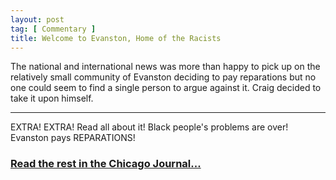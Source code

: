 ```yaml
---
layout: post
tag: [ Commentary ]
title: Welcome to Evanston, Home of the Racists
---
```


The national and international news was more than happy to pick up on the relatively small community of Evanston deciding to pay reparations but no one could seem to find a single person to argue against it. Craig decided to take it upon himself.

---

EXTRA! EXTRA! Read all about it! Black people's problems are over! Evanston pays REPARATIONS!

<h3><a href="https://www.chicagojournal.com/opinion-welcome-to-evanston-home-of-the-racists/">Read the rest in the Chicago Journal...</a></h3>

<br/>
